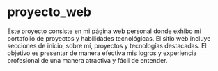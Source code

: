 # proyecto_web

Este proyecto consiste en mi página web personal donde exhibo mi portafolio de proyectos y habilidades tecnológicas. El sitio web incluye secciones de inicio, sobre mí, proyectos y tecnologías destacadas. El objetivo es presentar de manera efectiva mis logros y experiencia profesional de una manera atractiva y fácil de entender.
